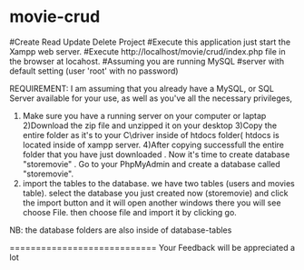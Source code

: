 # movie-crud
#Create Read Update Delete Project
#Execute this application just start the Xampp web server.
#Execute http://localhost/movie/crud/index.php file in the browser at locahost.
#Assuming you are running MySQL
#server with default setting (user 'root' with no password)

REQUIREMENT:
I am assuming that you already have a MySQL, or SQL Server available for your use, as well as you've all the necessary privileges,

1) Make sure you have a running server on your computer or laptap
2)Download the zip file and unzipped it on your desktop
3)Copy the entire folder as it's to your C\driver inside of htdocs folder( htdocs is located
inside of xampp server.
4)After copying successfull the entire folder that you have just downloaded .
Now it's time to create  database "storemovie" . Go to your PhpMyAdmin and create a database
called "storemovie".
5) import the tables to the database. we have two tables (users and movies table).
select the database you just created now (storemovie) and click the import button  and it
will open another windows there you will see choose File. then choose file and import it by clicking go.

NB: the database folders are also inside of database-tables


============================
Your Feedback will be appreciated a lot
